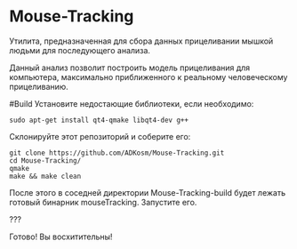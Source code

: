 # Mouse-Tracking
Утилита, предназначенная для сбора данных прицеливании мышкой людьми для последующего анализа.

Данный анализ позволит построить модель прицеливания для компьютера, максимально приближенного к реальному человеческому прицеливанию.

#Build
Установите недостающие библиотеки, если необходимо:

    sudo apt-get install qt4-qmake libqt4-dev g++

Склонируйте этот репозиторий и соберите его:

    git clone https://github.com/ADKosm/Mouse-Tracking.git
    cd Mouse-Tracking/
    qmake
    make && make clean

После этого в соседней директории Mouse-Tracking-build будет лежать готовый бинарник mouseTracking. Запустите его.

???

Готово! Вы восхитительны!
